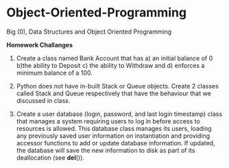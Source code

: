 # Object-Oriented-Programming
Big (0), Data Structures and Object Oriented Programming

**Homework Challanges**

1) Create a class named Bank Account that has a) an initial balance of 0 b)the ability to Deposit c) the ability to Withdraw and d) enforces a minimum balance of a 100. 

2) Python does not have in-built Stack or Queue objects. Create 2 classes called Stack and Queue respectively that have the behaviour that we discussed in class. 

3)  Create a user database (login, password, and last login timestamp) class that manages a system requiring users to log in before access to resources is allowed. This database class manages its users, loading any previously saved user information on instantiation and providing accessor functions to add or update database information. If updated, the database will save the new information to disk as part of its deallocation (see __del__()).

